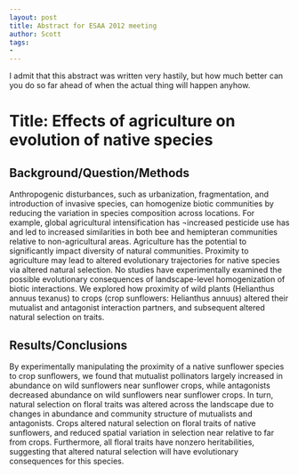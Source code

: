 ```yaml
---
layout: post
title: Abstract for ESAA 2012 meeting
author: Scott
tags:
- 
---
```


I admit that this abstract was written very hastily, but how much better can you do so far ahead of when the actual thing will happen anyhow.   


# Title: Effects of agriculture on evolution of native species


## Background/Question/Methods 

Anthropogenic disturbances, such as urbanization, fragmentation, and introduction of invasive species, can homogenize biotic communities by reducing the variation in species composition across locations. For example, global agricultural intensification has ¬increased pesticide use has and led to increased similarities in both bee and hemipteran communities relative to non-agricultural areas. Agriculture has the potential to significantly impact diversity of natural communities. Proximity to agriculture may lead to altered evolutionary trajectories for native species via altered natural selection. No studies have experimentally examined the possible evolutionary consequences of landscape-level homogenization of biotic interactions. We explored how proximity of wild plants (Helianthus annuus texanus) to crops (crop sunflowers: Helianthus annuus) altered their mutualist and antagonist interaction partners, and subsequent altered natural selection on traits. 

## Results/Conclusions 

By experimentally manipulating the proximity of a native sunflower species to crop sunflowers, we found that mutualist pollinators largely increased in abundance on wild sunflowers near sunflower crops, while antagonists decreased abundance on wild sunflowers near sunflower crops.  In turn, natural selection on floral traits was altered across the landscape due to changes in abundance and community structure of mutualists and antagonists. Crops altered natural selection on floral traits of native sunflowers, and reduced spatial variation in selection near relative to far from crops. Furthermore, all floral traits have nonzero heritabilities, suggesting that altered natural selection will have evolutionary consequences for this species.
